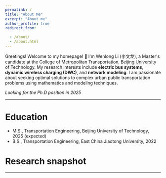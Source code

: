 ```yaml
---
permalink: /
title: "About Me"
excerpt: "About me"
author_profile: true
redirect_from: 

  - /about/
  - /about.html
---
```


Greetings! Welcome to my homepage! 👋 I'm Wenlong Li (李文龙), a Master's candidate at the College of Metropolitan Transportation, Beijing University of Technology. My research interests include **electric bus systems**, **dynamic wireless charging (DWC)**, and **network modeling**. I am passionate about seeking optimal solutions to complex urban public transportation problems using mathematics and modeling techniques.

*Looking for the Ph.D position in 2025*

***
# Education 
* M.S., Transportation Engineering, Beijing University of Technology, 2025 (expected)
* B.S., Transportation Engineering, East China Jiaotong University, 2022

# Research snapshot



***

# 
